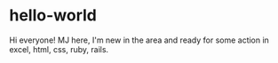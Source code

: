 # hello-world
Hi everyone! 
MJ here, I'm new in the area and ready for some action in excel, html, css, ruby, rails.
